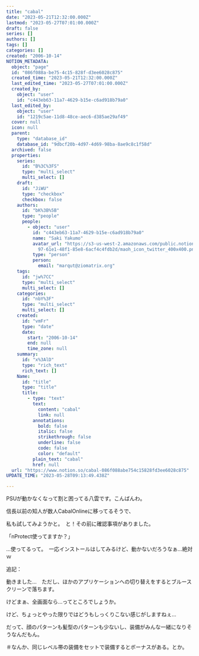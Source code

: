 ```yaml
---
title: "cabal"
date: "2023-05-21T12:32:00.000Z"
lastmod: "2023-05-27T07:01:00.000Z"
draft: false
series: []
authors: []
tags: []
categories: []
created: "2006-10-14"
NOTION_METADATA:
  object: "page"
  id: "086f088a-be75-4c15-828f-d3ee6028c875"
  created_time: "2023-05-21T12:32:00.000Z"
  last_edited_time: "2023-05-27T07:01:00.000Z"
  created_by:
    object: "user"
    id: "c443eb63-11a7-4629-b15e-c6ad918b79a0"
  last_edited_by:
    object: "user"
    id: "1219c5ae-11d8-48ce-aec6-d385ae29af49"
  cover: null
  icon: null
  parent:
    type: "database_id"
    database_id: "9dbcf20b-4d97-4d69-98ba-8ae9c8c1f58d"
  archived: false
  properties:
    series:
      id: "B%3C%3FS"
      type: "multi_select"
      multi_select: []
    draft:
      id: "JiWU"
      type: "checkbox"
      checkbox: false
    authors:
      id: "bK%3B%5B"
      type: "people"
      people:
        - object: "user"
          id: "c443eb63-11a7-4629-b15e-c6ad918b79a0"
          name: "Saki Yakumo"
          avatar_url: "https://s3-us-west-2.amazonaws.com/public.notion-static.com/3ad1c4\
            97-61e1-48f1-85e8-6acf4c4fdb2d/maoh_icon_twitter_400x400.png"
          type: "person"
          person:
            email: "marqut@ziomatrix.org"
    tags:
      id: "jw%7CC"
      type: "multi_select"
      multi_select: []
    categories:
      id: "nbY%3F"
      type: "multi_select"
      multi_select: []
    created:
      id: "vmFr"
      type: "date"
      date:
        start: "2006-10-14"
        end: null
        time_zone: null
    summary:
      id: "x%3AlD"
      type: "rich_text"
      rich_text: []
    Name:
      id: "title"
      type: "title"
      title:
        - type: "text"
          text:
            content: "cabal"
            link: null
          annotations:
            bold: false
            italic: false
            strikethrough: false
            underline: false
            code: false
            color: "default"
          plain_text: "cabal"
          href: null
  url: "https://www.notion.so/cabal-086f088abe754c15828fd3ee6028c875"
UPDATE_TIME: "2023-05-28T09:13:49.438Z"

---
```

<link rel="stylesheet" href="https://cdn.jsdelivr.net/npm/katex@0.16.2/dist/katex.min.css" integrity="sha384-bYdxxUwYipFNohQlHt0bjN/LCpueqWz13HufFEV1SUatKs1cm4L6fFgCi1jT643X" crossorigin="anonymous">


PSUが動かなくなって割と困ってる八雲です。こんばんわ。


信長以前の知人が数人CabalOnlineに移ってるそうで、


私も試してみようかと。　と！その前に確認事項がありました。


「nProtect使ってますか？」


…使ってるって。　一応インストールはしてみるけど、動かないだろうなぁ…絶対ｗ


追記：


動きました…　ただし、ほかのアプリケーションへの切り替えをするとブルースクリーンで落ちます。


けどまぁ、全画面なら…ってところでしょうか。


けど、ちょっとやった限りではどうもしっくりこない感じがしますねぇ…


だって、顔のパターンも髪型のパターンも少ないし、装備がみんな一緒になりそうなんだもん。


＃なんか、同じレベル帯の装備をセットで装備するとボーナスがある。とか。

